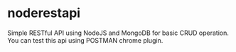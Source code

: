 # noderestapi
Simple RESTful API using NodeJS and MongoDB for basic CRUD operation. You can test this api using POSTMAN chrome plugin.

